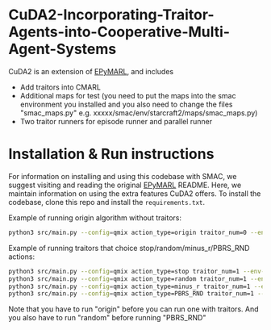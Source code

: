 # CuDA2-Incorporating-Traitor-Agents-into-Cooperative-Multi-Agent-Systems
CuDA2 is  an extension of [EPyMARL](https://github.com/uoe-agents/epymarl), and includes
- Add traitors into CMARL
- Additional maps for test (you need to put the maps into the smac environment you installed and you also need to change the files "smac_maps.py" e.g. xxxxx/smac/env/starcraft2/maps/smac_maps.py)
- Two traitor runners for episode runner and parallel runner

# Installation & Run instructions

For information on installing and using this codebase with SMAC, we suggest visiting and reading the original [EPyMARL](https://github.com/uoe-agents/epymarl) README. Here, we maintain information on using the extra features CuDA2 offers.
To install the codebase, clone this repo and install the `requirements.txt`.  

Example of running origin algorithm without traitors:
```sh
python3 src/main.py --config=qmix action_type=origin traitor_num=0 --env-config=sc2 with env_args.map_name=6m_vs_6m
```
Example of running traitors that choice stop/random/minus_r/PBRS_RND actions:
```sh
python3 src/main.py --config=qmix action_type=stop traitor_num=1 --env-config=sc2 with env_args.map_name=7m_vs_6m
python3 src/main.py --config=qmix action_type=random traitor_num=1 --env-config=sc2 with env_args.map_name=7m_vs_6m
python3 src/main.py --config=qmix action_type=minus_r traitor_num=1 --env-config=sc2 with env_args.map_name=7m_vs_6m
python3 src/main.py --config=qmix action_type=PBRS_RND traitor_num=1 --env-config=sc2 with env_args.map_name=7m_vs_6m
```
Note that you have to run "origin" before you can run one with traitors. And you also have to run "random" before running "PBRS_RND"
